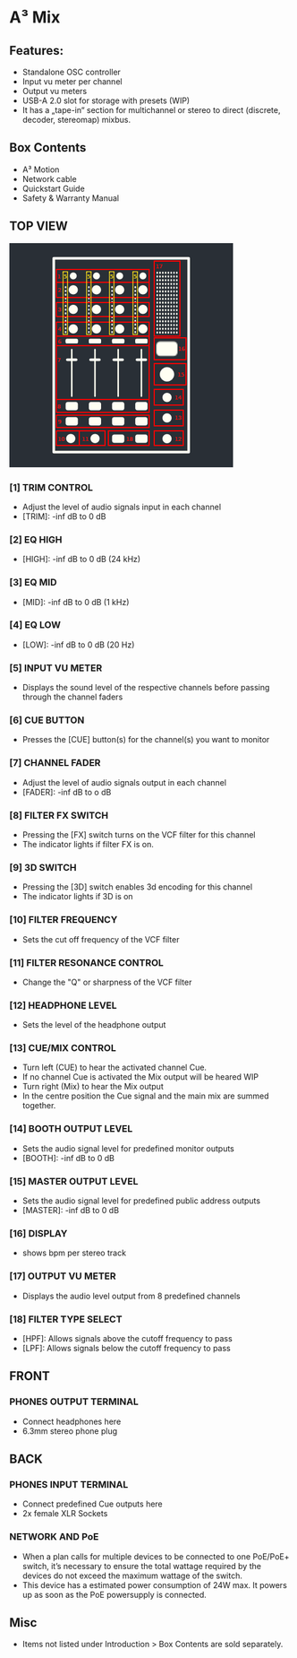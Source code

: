 # A³ Mix
## Features:
- Standalone OSC controller
- Input vu meter per channel
- Output vu meters
- USB-A 2.0 slot for storage with presets (WIP)
- It has a „tape-in“ section for multichannel or stereo to direct (discrete, decoder, stereomap) mixbus.

## Box Contents
- A³ Motion
- Network cable
- Quickstart Guide
- Safety & Warranty Manual

## TOP VIEW
![A³ Mix numbered](a3_systen_symbol_mix_numbered.png)

### [1] TRIM CONTROL
- Adjust the level of audio signals input in each channel
- [TRIM]: -inf dB to 0 dB

### [2] EQ HIGH
- [HIGH]: -inf dB to 0 dB (24 kHz)

### [3] EQ MID
- [MID]: -inf dB to 0 dB (1 kHz)

### [4] EQ LOW
- [LOW]: -inf dB to 0 dB (20 Hz)

### [5] INPUT VU METER
- Displays the sound level of the respective channels before passing through the channel faders

### [6] CUE BUTTON
- Presses the [CUE] button(s) for the channel(s) you want to monitor

### [7] CHANNEL FADER
- Adjust the level of audio signals output in each channel
- [FADER]: -inf dB to o dB

### [8] FILTER FX SWITCH
- Pressing the [FX] switch turns on the VCF filter for this channel
- The indicator lights if filter FX is on.

### [9]  3D SWITCH
- Pressing the [3D] switch enables 3d encoding for this channel
- The indicator lights if 3D is on

### [10] FILTER FREQUENCY
- Sets the cut off frequency of the VCF filter

### [11] FILTER RESONANCE CONTROL
- Change the "Q" or sharpness of the VCF filter

### [12] HEADPHONE LEVEL
- Sets the level of the headphone output

### [13] CUE/MIX CONTROL
- Turn left (CUE) to hear the activated channel Cue.
- If no channel Cue is activated the Mix output will be heared WIP
- Turn right (Mix) to hear the Mix output
- In the centre position the Cue signal and the main mix are summed together.

### [14] BOOTH OUTPUT LEVEL
- Sets the audio signal level for predefined monitor outputs
- [BOOTH]: -inf dB to 0 dB

### [15] MASTER OUTPUT LEVEL
- Sets the audio signal level for predefined public address outputs
- [MASTER]: -inf dB to 0 dB

### [16] DISPLAY
- shows bpm per stereo track

### [17] OUTPUT VU METER
- Displays the audio level output from 8 predefined channels

### [18] FILTER TYPE SELECT
- [HPF]: Allows signals above the cutoff frequency to pass
- [LPF]: Allows signals below the cutoff frequency to pass

## FRONT
### PHONES OUTPUT TERMINAL
- Connect headphones here
- 6.3mm stereo phone plug

## BACK
### PHONES INPUT TERMINAL
- Connect predefined Cue outputs here
-  2x female XLR Sockets

### NETWORK AND PoE
- When a plan calls for multiple devices to be connected to one PoE/PoE+ switch, it’s necessary to ensure the total wattage required by the devices do not exceed the maximum wattage of the switch.
- This device has a  estimated power consumption of 24W max. It powers up as soon as the PoE powersupply is connected.

## Misc
- Items not listed under Introduction > Box Contents are sold separately.